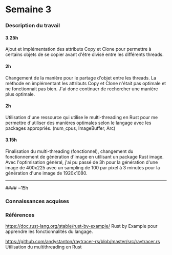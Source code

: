# Semaine 3

### Description du travail

#### 3.25h

Ajout et implémentation des attributs Copy et Clone pour permettre à certains objets de se copier avant d'être divisé entre les différents threads.

#### 2h

Changement de la manière pour le partage d'objet entre les threads. La méthode en implémentant les attributs Copy et Clone n'était pas optimale et ne fonctionnait pas bien. J'ai donc continuer de rechercher une manière plus optimale.

#### 2h

Utilisation d'une ressource qui utilise le multi-threading en Rust pour me permettre d'utiliser des manières optimales selon le langage avec les packages appropriés. (num_cpus, ImageBuffer, Arc)

#### 3.15h

Finalisation du multi-threading (fonctionnel), changement du fonctionnement de génération d'image en utilisant un package Rust image. Avec l'optimisation général, j'ai pu passé de 3h pour la génération d'une image de 400x225 avec un sampling de 100 par pixel à 3 minutes pour la génération d'une image de 1920x1080.

<hr/>
#### ~15h

### Connaissances acquises

### Références

https://doc.rust-lang.org/stable/rust-by-example/ Rust by Example pour apprendre les fonctionnalités du langage.

https://github.com/andystanton/raytracer-rs/blob/master/src/raytracer.rs Utilisation du multithreading en Rust
